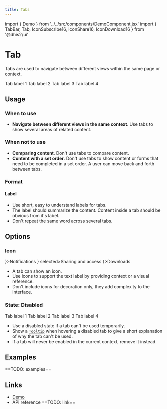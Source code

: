 ```yaml
---
title: Tabs
---
```


import { Demo } from '../../src/components/DemoComponent.jsx'
import { TabBar, Tab, IconSubscribe16, IconShare16, IconDownload16 } from '@dhis2/ui'

# Tab

Tabs are used to navigate between different views within the same page or context.

<Demo>
    <TabBar>
        <Tab>Tab label 1</Tab>
        <Tab selected>Tab label 2</Tab>
        <Tab>Tab label 3</Tab>
        <Tab>Tab label 4</Tab>
    </TabBar>
</Demo>

## Usage

### When to use

-   **Navigate between different views in the same context**. Use tabs to show several areas of related content.

### When not to use

-   **Comparing content**. Don't use tabs to compare content.
-   **Content with a set order**. Don't use tabs to show content or forms that need to be completed in a set order. A user can move back and forth between tabs.

### Format

#### Label

-   Use short, easy to understand labels for tabs.
-   The label should summarize the content. Content inside a tab should be obvious from it's label.
-   Don't repeat the same word across several tabs.

## Options

### Icon

<Demo>
    <TabBar>
        <Tab icon={<IconSubscribe16/>}>Notifications</Tab>
        <Tab icon={<IconShare16/>} selected>Sharing and access</Tab>
        <Tab icon={<IconDownload16/>}>Downloads</Tab>
    </TabBar>
</Demo>

-   A tab can show an icon.
-   Use icons to support the text label by providing context or a visual reference.
-   Don't include icons for decoration only, they add complexity to the interface.

### State: Disabled

<Demo>
    <TabBar>
        <Tab>Tab label 1</Tab>
        <Tab selected>Tab label 2</Tab>
        <Tab disabled >Tab label 3</Tab>
        <Tab disabled>Tab label 4</Tab>
    </TabBar>
</Demo>

-   Use a disabled state if a tab can't be used temporarily.
-   Show a [`Tooltip`](tooltip.md) when hovering a disabled tab to give a short explanation of why the tab can't be used.
-   If a tab will never be enabled in the current context, remove it instead.

## Examples

==TODO: examples==

## Links

-   [Demo](https://ui.dhis2.nu/demo/?path=/story/data-display-tooltip--default-placement-top)
-   API reference ==TODO: link==
